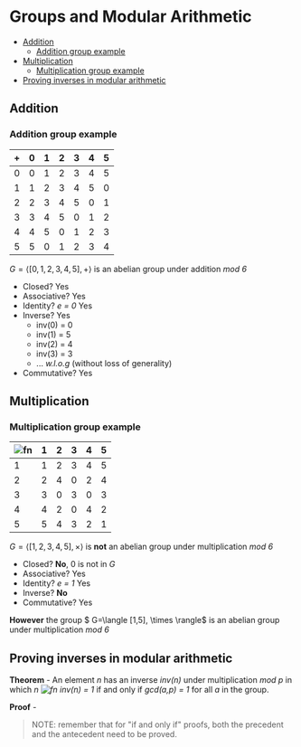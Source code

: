 # Groups and Modular Arithmetic <!-- omit in toc -->

- [Addition](#addition)
  - [Addition group example](#addition-group-example)
- [Multiplication](#multiplication)
  - [Multiplication group example](#multiplication-group-example)
- [Proving inverses in modular arithmetic](#proving-inverses-in-modular-arithmetic)

## Addition

### Addition group example

| +   | 0   | 1   | 2   | 3   | 4   | 5   |
| --- | --- | --- | --- | --- | --- | --- |
| 0   | 0   | 1   | 2   | 3   | 4   | 5   |
| 1   | 1   | 2   | 3   | 4   | 5   | 0   |
| 2   | 2   | 3   | 4   | 5   | 0   | 1   |
| 3   | 3   | 4   | 5   | 0   | 1   | 2   |
| 4   | 4   | 5   | 0   | 1   | 2   | 3   |
| 5   | 5   | 0   | 1   | 2   | 3   | 4   |

$G=\langle [0,1,2,3,4,5], + \rangle$ is an abelian group under addition _mod 6_

- Closed? Yes
- Associative? Yes
- Identity? _e = 0_ Yes
- Inverse? Yes
  - inv(0) = 0
  - inv(1) = 5
  - inv(2) = 4
  - inv(3) = 3
  - ... _w.l.o.g_ (without loss of generality)
- Commutative? Yes

## Multiplication

### Multiplication group example

| ![fn][times] | 1   | 2   | 3   | 4   | 5   |
| ------------ | --- | --- | --- | --- | --- |
| 1            | 1   | 2   | 3   | 4   | 5   |
| 2            | 2   | 4   | 0   | 2   | 4   |
| 3            | 3   | 0   | 3   | 0   | 3   |
| 4            | 4   | 2   | 0   | 4   | 2   |
| 5            | 5   | 4   | 3   | 2   | 1   |

[times]: <https://latex.codecogs.com/svg.lates? \times>

$G=\langle [1,2,3,4,5], \times \rangle$ is **not** an abelian group under multiplication _mod 6_

- Closed? **No**, 0 is not in _G_
- Associative? Yes
- Identity? _e = 1_ Yes
- Inverse? **No**
- Commutative? Yes

**However** the group $ G=\langle [1,5], \times \rangle$ is an abelian group under multiplication _mod 6_

## Proving inverses in modular arithmetic

**Theorem** - An element _n_ has an inverse _inv(n)_ under multiplication _mod p_ in which _n ![fn][times] inv(n) = 1_ if and only if _gcd(a,p) = 1_ for all _a_ in the group.

**Proof** -

> NOTE: remember that for "if and only if" proofs, both the precedent and the antecedent need to be proved.
